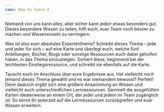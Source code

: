 ```yaml
---
name: How to learn X
---
```


Niemand von uns kann alles, aber sicher kann jede/r etwas besonders gut.
Dieses besondere Wissen zu teilen, hilft euch, euer Team noch besser zu machen
und Wissensinseln zu verringern.

Was ist also euer absolutes Expertenthema? Schreibt dieses Thema &ndash; jede und jeder für sich &ndash; auf eine Karte und überlegt
euch, welche fünf Anleitungen, Bücher, Blogs oder sonstige Ressourcen euch dabei geholfen haben, 
in das Thema einzusteigen. Sortiert diese, beginnend bei der leichtesten Einstiegsressource, und 
schreibt sie ebenfalls auf die Karte.

Tauscht euch im Anschluss über eure Ergebnisse aus. Hat vielleicht
noch jemand dieses Thema gewählt und es war niemandem bewusst? Perfekt! 
Denn dadurch ergibt sich eine größere Ansammlung an Wissen und vielleicht auch unterschiedlichen Lernressourcen.
Sammelt die ausgefüllten Karten idealerweise an einem Ort, der jeder und jedem im Team zugänglich ist.
So könnt ihr jederzeit auf die Lernressourcen zurückgreifen und euer Wissen erweitern.
